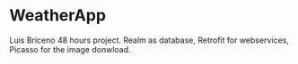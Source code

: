 ﻿# WeatherApp
 Luis Briceno
 48 hours project.
Realm as database, Retrofit for webservices, Picasso for the image donwload.
